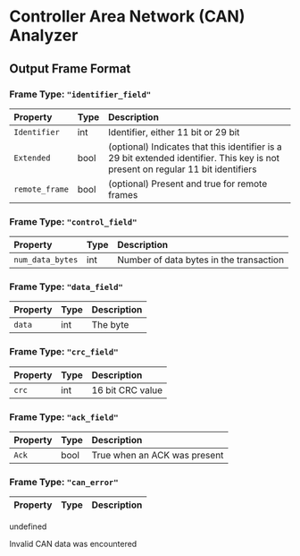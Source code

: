 # Controller Area Network (CAN) Analyzer
  

## Output Frame Format
  
### Frame Type: `"identifier_field"`

| Property | Type | Description |
| :--- | :--- | :--- |
| `Identifier` | int | Identifier, either 11 bit or 29 bit |
| `Extended` | bool | (optional) Indicates that this identifier is a 29 bit extended identifier. This key is not present on regular 11 bit identifiers |
| `remote_frame` | bool | (optional) Present and true for remote frames |

### Frame Type: `"control_field"`

| Property | Type | Description |
| :--- | :--- | :--- |
| `num_data_bytes` | int | Number of data bytes in the transaction |

### Frame Type: `"data_field"`

| Property | Type | Description |
| :--- | :--- | :--- |
| `data` | int | The byte |

### Frame Type: `"crc_field"`

| Property | Type | Description |
| :--- | :--- | :--- |
| `crc` | int | 16 bit CRC value |

### Frame Type: `"ack_field"`

| Property | Type | Description |
| :--- | :--- | :--- |
| `Ack` | bool | True when an ACK was present |

### Frame Type: `"can_error"`

| Property | Type | Description |
| :--- | :--- | :--- |
undefined

Invalid CAN data was encountered
